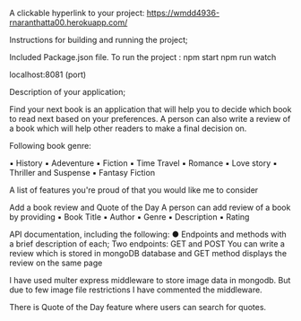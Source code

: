 A clickable hyperlink to your project: https://wmdd4936-rnaranthatta00.herokuapp.com/

Instructions for building and running the project;

Included Package.json file.
To run the project :
npm start
npm run watch

localhost:8081 (port)

Description of your application;

Find your next book is an application that will help you to decide which book to read next based on your preferences. A person can also write a review of a book which will help other readers to make a final decision on.

Following book genre:

▪ History
▪ Adeventure
▪ Fiction
▪ Time Travel
▪ Romance
▪ Love story
▪ Thriller and Suspense
▪ Fantasy Fiction

A list of features you're proud of that you would like me to consider

Add a book review and Quote of the Day
A person can add review of a book by providing
▪ Book Title
▪ Author
▪ Genre
▪ Description
▪ Rating

API documentation, including the following:
● Endpoints and methods with a brief description of each;
Two endpoints: GET and POST
You can write a review which is stored in mongoDB database and GET method displays the review on the same page

I have used multer express middleware to store image data in mongodb. But due to few image file restrictions I have commented the middleware.

There is Quote of the Day feature where users can search for quotes.
